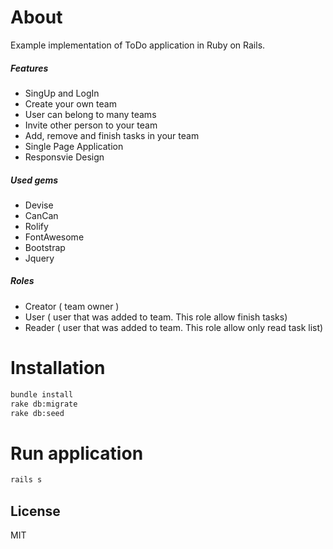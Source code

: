 # About

Example implementation of ToDo application in Ruby on Rails. 


##### Features

* SingUp and LogIn
* Create your own team
* User can belong to many teams
* Invite other person to your team
* Add, remove and finish tasks in your team
* Single Page Application
* Responsvie Design

##### Used gems

* Devise
* CanCan
* Rolify
* FontAwesome
* Bootstrap
* Jquery


##### Roles
* Creator ( team owner )
* User    ( user that was added to team. This role allow finish tasks)   
* Reader  ( user that was added to team. This role allow only read task list)

# Installation

```sh
bundle install
rake db:migrate
rake db:seed 
```

# Run application

```sh
rails s
```

License
----

MIT


